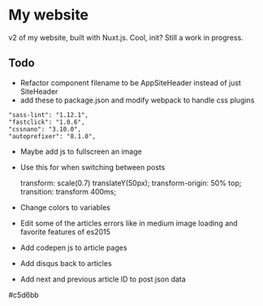 
# My website

v2 of my website, built with Nuxt.js. Cool, init? Still a work in progress.

## Todo

- Refactor component filename to be AppSiteHeader instead of just SiteHeader
- add these to package.json and modify webpack to handle css plugins

```
"sass-lint": "1.12.1",
"fastclick": "1.0.6",
"cssnano": "3.10.0",
"autoprefixer": "8.1.0",
```

- Maybe add js to fullscreen an image
- Use this for when switching between posts

  transform: scale(0.7) translateY(50px);
  transform-origin: 50% top;
  transition: transform 400ms;

- Change colors to variables
- Edit some of the articles errors like in medium image loading and favorite features of es2015
- Add codepen js to article pages
- Add disqus back to articles
- Add next and previous article ID to post json data

#c5d6bb
